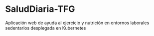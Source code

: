 # SaludDiaria-TFG
Aplicación web de ayuda al ejercicio y nutrición en entornos laborales sedentarios desplegada en Kubernetes
